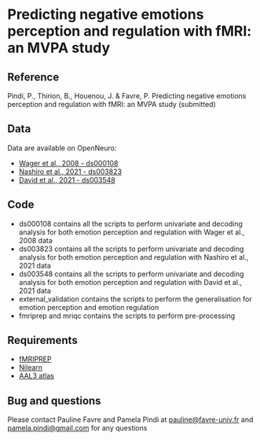 # Predicting negative emotions perception and regulation with fMRI: an MVPA study

## Reference
Pindi, P., Thirion, B., Houenou, J. & Favre, P. Predicting negative emotions perception and regulation with fMRI: an MVPA study (submitted)

## Data
Data are available on OpenNeuro:
* [Wager et al., 2008 - ds000108](https://openneuro.org/datasets/ds000108/versions/00002)
* [Nashiro et al., 2021 - ds003823](https://openneuro.org/datasets/ds003823/versions/1.3.3)
* [David et al., 2021 - ds003548](https://openneuro.org/datasets/ds003548/versions/1.0.1)

## Code
* ds000108 contains all the scripts to perform univariate and decoding analysis for both emotion perception and regulation with Wager et al., 2008 data
* ds003823 contains all the scripts to perform univariate and decoding analysis for both emotion perception and regulation with Nashiro et al., 2021 data
* ds003548 contains all the scripts to perform univariate and decoding analysis for both emotion perception and regulation with David et al., 2021 data
* external_validation contains the scripts to perform the generalisation for emotion perception and emotion regulation
* fmriprep and mriqc contains the scripts to perform pre-processing

## Requirements
* [fMRIPREP](https://fmriprep.org/en/stable/)
* [Nilearn](https://nilearn.github.io/stable/index.html)
* [AAL3 atlas](https://www.gin.cnrs.fr/fr/outils/aal/)

## Bug and questions
Please contact Pauline Favre and Pamela Pindi at pauline@favre-univ.fr and pamela.pindi@gmail.com for any questions
